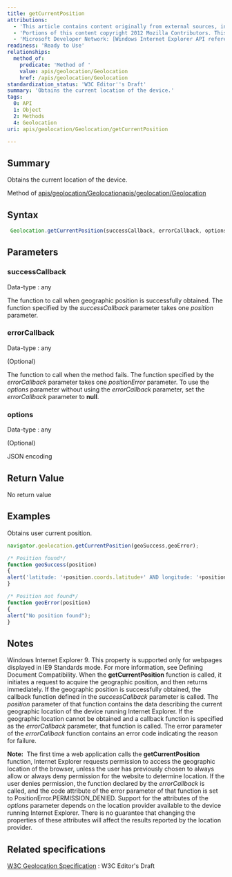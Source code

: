 ```yaml
---
title: getCurrentPosition
attributions:
  - 'This article contains content originally from external sources, including ones licensed under the CC-BY-SA license. [![cc-by-sa-small-wpd.png](/assets/public/c/c8/cc-by-sa-small-wpd.png)](http://creativecommons.org/licenses/by-sa/3.0/us/)'
  - 'Portions of this content copyright 2012 Mozilla Contributors. This article contains work licensed under the Creative Commons Attribution-Sharealike License v2.5 or later. The original work is available at Mozilla Developer Network: [Article](https://developer.mozilla.org/en-US/docs/Using_geolocation)'
  - 'Microsoft Developer Network: [Windows Internet Explorer API reference Article](http://msdn.microsoft.com/en-us/library/ie/hh828809%28v=vs.85%29.aspx)'
readiness: 'Ready to Use'
relationships:
  method_of:
    predicate: 'Method of '
    value: apis/geolocation/Geolocation
    href: /apis/geolocation/Geolocation
standardization_status: 'W3C Editor''s Draft'
summary: 'Obtains the current location of the device.'
tags:
  0: API
  1: Object
  2: Methods
  4: Geolocation
uri: apis/geolocation/Geolocation/getCurrentPosition

---
```

## Summary

Obtains the current location of the device.

Method of [apis/geolocation/Geolocation](/apis/geolocation/Geolocation)[apis/geolocation/Geolocation](/apis/geolocation/Geolocation)

## Syntax

``` js
 Geolocation.getCurrentPosition(successCallback, errorCallback, options);
```

## Parameters

### successCallback

 Data-type
:   any

 The function to call when geographic position is successfully obtained. The function specified by the *successCallback* parameter takes one *position* parameter.

### errorCallback

 Data-type
:   any

(Optional)

The function to call when the method fails. The function specified by the *errorCallback* parameter takes one *positionError* parameter. To use the *options* parameter without using the *errorCallback* parameter, set the *errorCallback* parameter to **null**.

### options

 Data-type
:   any

(Optional)

JSON encoding

## Return Value

No return value

## Examples

Obtains user current position.

``` js
navigator.geolocation.getCurrentPosition(geoSuccess,geoError);

/* Position found*/
function geoSuccess(position)
{
alert('latitude: '+position.coords.latitude+' AND longitude: '+position.coords.longitude);
}

/* Position not found*/
function geoError(position)
{
alert("No position found");
}
```

## Notes

Windows Internet Explorer 9. This property is supported only for webpages displayed in IE9 Standards mode. For more information, see Defining Document Compatibility. When the **getCurrentPosition** function is called, it initiates a request to acquire the geographic position, and then returns immediately. If the geographic position is successfully obtained, the callback function defined in the *successCallback* parameter is called. The *position* parameter of that function contains the data describing the current geographic location of the device running Internet Explorer. If the geographic location cannot be obtained and a callback function is specified as the *errorCallback* parameter, that function is called. The error parameter of the *errorCallback* function contains an error code indicating the reason for failure.

**Note:**  The first time a web application calls the **getCurrentPosition** function, Internet Explorer requests permission to access the geographic location of the browser, unless the user has previously chosen to always allow or always deny permission for the website to determine location. If the user denies permission, the function declared by the *errorCallback* is called, and the code attribute of the error parameter of that function is set to PositionError.PERMISSION\_DENIED. Support for the attributes of the *options* parameter depends on the location provider available to the device running Internet Explorer. There is no guarantee that changing the properties of these attributes will affect the results reported by the location provider.

## Related specifications

[W3C Geolocation Specification](http://dev.w3.org/geo/api/spec-source.html)
:   W3C Editor's Draft
